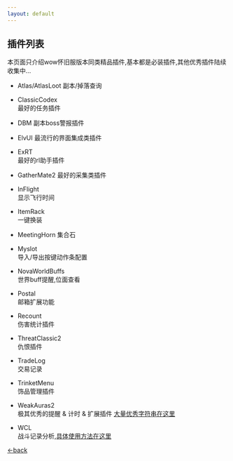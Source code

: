 ```yaml
---
layout: default
---
```


## 插件列表

本页面只介绍wow怀旧服版本同类精品插件,基本都是必装插件,其他优秀插件陆续收集中...

- Atlas/AtlasLoot 
副本/掉落查询
- ClassicCodex  
最好的任务插件
- DBM 
副本boss警报插件  
- ElvUI 
最流行的界面集成类插件
- ExRT  
最好的rl助手插件
- GatherMate2 
最好的采集类插件
- InFlight  
显示飞行时间
- ItemRack  
一键换装
- MeetingHorn 
集合石
- Myslot  
导入/导出按键动作条配置
- NovaWorldBuffs  
世界buff提醒,位面查看
- Postal  
邮箱扩展功能
- Recount   
伤害统计插件
- ThreatClassic2  
仇恨插件
- TradeLog  
交易记录
- TrinketMenu   
饰品管理插件

- WeakAuras2  
极其优秀的提醒 & 计时 & 扩展插件 [大量优秀字符串在这里](https://wago.io/classic-weakauras) 

- WCL   
战斗记录分析,[具体使用方法在这里](https://cn.classic.warcraftlogs.com/)

[←back](./)

